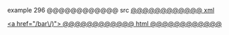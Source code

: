 example 296
@@@@@@@@@@@@ src
<a href="/bar\/)">
@@@@@@@@@@@@ xml
<?xml version="1.0" encoding="UTF-8"?>
<!DOCTYPE document SYSTEM "CommonMark.dtd">
<document xmlns="http://commonmark.org/xml/1.0">
  <html_block>&lt;a href=&quot;/bar\/)&quot;&gt;
</html_block>
</document>
@@@@@@@@@@@@ html
<a href="/bar\/)">
@@@@@@@@@@@@
